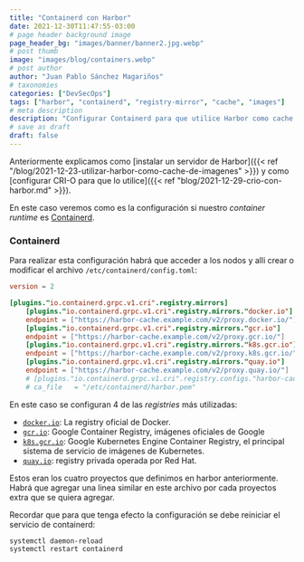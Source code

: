 ```yaml
---
title: "Containerd con Harbor"
date: 2021-12-30T11:47:55-03:00
# page header background image
page_header_bg: "images/banner/banner2.jpg.webp"
# post thumb
image: "images/blog/containers.webp"
# post author
author: "Juan Pablo Sánchez Magariños"
# taxonomies
categories: ["DevSecOps"]
tags: ["harbor", "containerd", "registry-mirror", "cache", "images"]
# meta description
description: "Configurar Containerd para que utilice Harbor como cache de imágenes"
# save as draft
draft: false
---
```


Anteriormente explicamos como
[instalar un servidor de Harbor]({{< ref "/blog/2021-12-23-utilizar-harbor-como-cache-de-imagenes" >}})
y como
[configurar CRI-O para que lo utilice]({{< ref "blog/2021-12-29-crio-con-harbor.md" >}}).

En este caso veremos como es la configuración si nuestro *container runtime*
es [Containerd](https://containerd.io/).

### Containerd

Para realizar esta configuración habrá que acceder a los nodos y alli crear o modificar el archivo `/etc/containerd/config.toml`:

```toml
version = 2

[plugins."io.containerd.grpc.v1.cri".registry.mirrors]
    [plugins."io.containerd.grpc.v1.cri".registry.mirrors."docker.io"]
    endpoint = ["https://harbor-cache.example.com/v2/proxy.docker.io/"]
    [plugins."io.containerd.grpc.v1.cri".registry.mirrors."gcr.io"]
    endpoint = ["https://harbor-cache.example.com/v2/proxy.gcr.io/"]
    [plugins."io.containerd.grpc.v1.cri".registry.mirrors."k8s.gcr.io"]
    endpoint = ["https://harbor-cache.example.com/v2/proxy.k8s.gcr.io/"]
    [plugins."io.containerd.grpc.v1.cri".registry.mirrors."quay.io"]
    endpoint = ["https://harbor-cache.example.com/v2/proxy.quay.io/"]
    # [plugins."io.containerd.grpc.v1.cri".registry.configs."harbor-cache.example.com".tls]
    # ca_file   = "/etc/containerd/harbor.pem"
```

En este caso se configuran 4 de las *registries* más utilizadas:

* [`docker.io`](https://hub.docker.com/): La registry oficial de Docker.
* [`gcr.io`](https://gcr.io): Google Container Registry, imágenes oficiales de
  Google
* [`k8s.gcr.io`](https://k8s.gcr.io): Google Kubernetes Engine Container
  Registry, el principal sistema de servicio de imágenes de Kubernetes.
* [`quay.io`](https://quay.io): registry privada operada por Red Hat.

Estos eran los cuatro proyectos que definimos en harbor anteriormente. Habrá que agregar una linea similar en este archivo por cada proyectos extra que se quiera agregar.

Recordar que para que tenga efecto la configuración se debe reiniciar el servicio de containerd:

```console
systemctl daemon-reload
systemctl restart containerd
```
